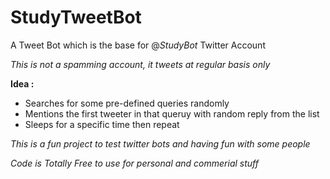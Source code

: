 # StudyTweetBot
A Tweet Bot which is the base for @_StudyBot_ Twitter Account

*This is not a spamming account, it tweets at regular basis only*

**Idea :**

- Searches for some pre-defined queries randomly
- Mentions the first tweeter in that queruy with random reply from the list
- Sleeps for a specific time then repeat

*This is a fun project to test twitter bots and having fun with some people*

*Code is Totally Free to use for personal and commerial stuff*


